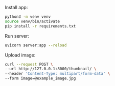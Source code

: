
Install app:

```bash
python3 -m venv venv
source venv/bin/activate
pip install -r requirements.txt
```

Run server:

```bash
uvicorn server:app --reload
```


Upload image:

```bash
curl --request POST \
--url http://127.0.0.1:8000/thumbnail/ \
--header 'Content-Type: multipart/form-data' \
--form image=@example_image.jpg
```
